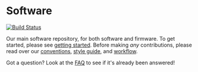 # Software
[![Build Status](https://travis-ci.org/UBC-Thunderbots/Software.svg?branch=master)](https://travis-ci.org/UBC-Thunderbots/Software)

Our main software repository, for both software and firmware. To get started, please see [getting started](docs/getting-started.md). Before making *any* contributions, please read over our [conventions](docs/conventions.md), [style guide](docs/code-style-guide.md), and [workflow](docs/workflow.md).

Got a question? Look at the [FAQ](docs/faq.md) to see if it's already been answered!

